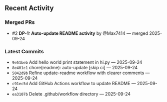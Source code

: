 <!-- chore: tiny tweak for PR -->

## Recent Activity
<!--START_SECTION:activity-->
### Merged PRs
- #2 **DP-1: Auto-update README activity** by @Max7414 — merged 2025-09-24

### Latest Commits
- `9e51beb` Add hello world print statement in hi.py — 2025-09-24
- `8e401c1` chore(readme): auto-update [skip ci] — 2025-09-24
- `5042d9b` Refine update-readme workflow with clearer comments — 2025-09-24
- `c91ec5d` Add GitHub Actions workflow to update README — 2025-09-24
- `ea3107b` Delete .github/workflow directory — 2025-09-24

<!--END_SECTION:activity-->
